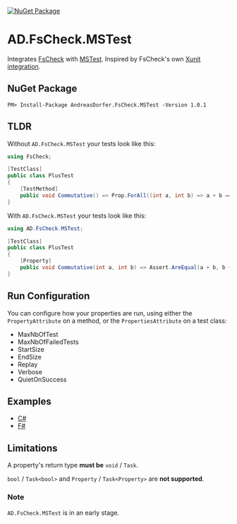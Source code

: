 [![NuGet Package](https://img.shields.io/nuget/v/AndreasDorfer.FsCheck.MSTest.svg)](https://www.nuget.org/packages/AndreasDorfer.FsCheck.MSTest/)
# AD.FsCheck.MSTest
Integrates [FsCheck](https://fscheck.github.io/FsCheck/) with [MSTest](https://github.com/microsoft/testfx/). Inspired by FsCheck's own [Xunit integration](https://www.nuget.org/packages/FsCheck.Xunit).
## NuGet Package
    PM> Install-Package AndreasDorfer.FsCheck.MSTest -Version 1.0.1
## TLDR
Without `AD.FsCheck.MSTest` your tests look like this:
```csharp
using FsCheck;

[TestClass]
public class PlusTest
{
    [TestMethod]
    public void Commutative() => Prop.ForAll((int a, int b) => a + b == b + a).QuickCheckThrowOnFailure();
}
```
With `AD.FsCheck.MSTest` your tests look like this:
```csharp
using AD.FsCheck.MSTest;

[TestClass]
public class PlusTest
{
    [Property]
    public void Commutative(int a, int b) => Assert.AreEqual(a + b, b + a);
}
```
## Run Configuration
You can configure how your properties are run, using either the ``PropertyAttribute`` on a method, or the ``PropertiesAttribute`` on a test class:
- MaxNbOfTest
- MaxNbOfFailedTests
- StartSize
- EndSize
- Replay
- Verbose
- QuietOnSuccess
## Examples
- [C#](https://github.com/Andreas-Dorfer/fscheck-mstest/blob/09e87d3a256bbb9b7f879f233ee0782393609386/src/AD.FsCheck.MSTest.Tests/VectorTest.cs)
- [F#](https://github.com/Andreas-Dorfer/fscheck-mstest/blob/09e87d3a256bbb9b7f879f233ee0782393609386/src/AD.FsCheck.MSTest.FsTests/VectorTest.fs)
## Limitations
A property's return type **must be** `void` / `Task`.

`bool` / `Task<bool>` and `Property` / `Task<Property>` are **not supported**.
### Note
`AD.FsCheck.MSTest` is in an early stage.

